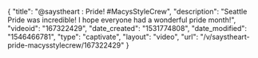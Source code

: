 {
    "title": "@saystheart : Pride! #MacysStyleCrew",
    "description": "Seattle Pride was incredible! I hope everyone had a wonderful pride month!",
    "videoid": "167322429",
    "date_created": "1531774808",
    "date_modified": "1546466781",
    "type": "captivate",
    "layout": "video",
    "url": "\/v\/saystheart-pride-macysstylecrew\/167322429"
}